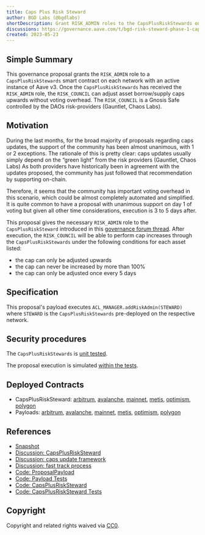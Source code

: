 ```yaml
---
title: Caps Plus Risk Steward
author: BGD Labs (@bgdlabs)
shortDescription: Grant RISK_ADMIN roles to the CapsPlusRiskStewards on the respective networks
discussions: https://governance.aave.com/t/bgd-risk-steward-phase-1-capsplusrisksteward/12602
created: 2023-05-23
---
```


## Simple Summary

This governance proposal grants the `RISK_ADMIN` role to a `CapsPlusRiskStewards` smart contract on each network with an active instance of Aave v3.
Once the `CapsPlusRiskStewards` has received the `RISK_ADMIN` role, the `RISK_COUNCIL` can adjust asset borrow/supply caps upwards without voting overhead. The `RISK_COUNCIL` is a Gnosis Safe controlled by the DAOs risk-providers (Gauntlet, Chaos Labs).

## Motivation

During the last months, for the broad majority of proposals regarding caps updates, the support of the community has been almost unanimous, with 1 or 2 exceptions.
The rationale of this is pretty clear: caps updates usually simply depend on the “green light” from the risk providers (Gauntlet, Chaos Labs)
As both providers have historically been in agreement with the updates proposed, the community has just followed that recommendation by supporting on-chain.

Therefore, it seems that the community has important voting overhead in this scenario, which could be almost completely automated and simplified. It is quite common to have a proposal with unanimous support on day 1 of voting but given all other time considerations, execution is 3 to 5 days after.

This proposal gives the necessary `RISK_ADMIN` role to the `CapsPlusRiskSteward` introduced in this [governance forum thread](https://governance.aave.com/t/bgd-risk-steward-phase-1-capsplusrisksteward/12602).
After execution, the `RISK_COUNCIL` will be able to perform cap increases through the `CapsPlusRiskStewards` under the following conditions for each asset listed:

- the cap can only be adjusted upwards
- the cap can never be increased by more than 100%
- the cap can only be adjusted once every 5 days

## Specification

This proposal's payload executes `ACL_MANAGER.addRiskAdmin(STEWARD)` where `STEWARD` is the `CapsPlusRiskStewards` pre-deployed on the respective network.

## Security procedures

The `CapsPlusRiskStewards` is [unit tested](https://github.com/bgd-labs/aave-helpers/blob/master/src/test/riskstewards/CapsPlusRiskSteward.t.sol).

The proposal execution is simulated [within the tests](https://github.com/bgd-labs/aave-proposals/blob/main/src/AaveV3RiskSteward_20230404/AaveV3RiskSteward_20230404_Test.t.sol).

## Deployed Contracts

- CapsPlusRiskSteward:
  [arbitrum](https://arbiscan.io/address/0xADf86b537eF08591c2777E144322E8b0Ca7E82a7#code#F1#L1),
  [avalanche](https://snowtrace.io/address/0xd2c92b5a793e196ab11dbefbe3af6bdded6c3dd5#code#F1#L1),
  [mainnet](https://etherscan.io/address/0x82dcCF206Ae2Ab46E2099e663F70DeE77caE7778#code#F1#L1),
  [metis](https://andromeda-explorer.metis.io/address/0x5f4d15d761528c57a5C30c43c1DAb26Fc5452731/contracts#address-tabs),
  [optimism](https://optimistic.etherscan.io/address/0x5E76E98E0963EcDC6A065d1435F84065b7523f39#code#F1#L1),
  [polygon](https://polygonscan.com/address/0xc5de989E0D1BF605d19478Fdd32Aa827a10b464f#code#F1#L1)
- Payloads:
  [arbitrum](https://arbiscan.io/address/0xe79ca44408dae5a57ea2a9594532f1e84d2edaa4#code#F1#L1),
  [avalanche](https://snowtrace.io/address/0x7e1f23bdfc7287af276f77b5a867e85cf0377a31#code#F1#L1),
  [mainnet](https://etherscan.io/address/https://etherscan.io/address/0x90127a46207e97e4205db5ccc1ec9d6d43633fd4#code#F1#L1),
  [metis](https://andromeda-explorer.metis.io/address/0xd91d1331db4F436DaF47Ec9Dd86deCb8EEF946B4/contracts#address-tabs),
  [optimism](https://optimistic.etherscan.io/address/0xA3e44d830440dF5098520F62Ebec285B1198c51E#code#F1#L1),
  [polygon](https://polygonscan.com/address/0x4C0633Bf70fB2bB984A9eEC5d9052BdEA451C70A#code#F1#L1)

## References

- [Snapshot](https://snapshot.org/#/aave.eth/proposal/0xc882bf5f0f0f801591bfd5f0273388ea154654220f472aa4a06fd1fe6b94bb53)
- [Discussion: CapsPlusRiskSteward](https://governance.aave.com/t/bgd-risk-steward-phase-1-capsplusrisksteward/12602/1)
- [Discussion: caps update framework](https://governance.aave.com/t/arfc-aave-v3-caps-update-framework/11937/4)
- [Discussion: fast track process](https://governance.aave.com/t/arc-v3-supply-borrow-cap-management-fast-track-process/8045)
- [Code: ProposalPayload](https://github.com/bgd-labs/aave-proposals/blob/main/src/AaveV3RiskSteward_20230404/AaveV3RiskSteward_20230404.sol)
- [Code: Payload Tests](https://github.com/bgd-labs/aave-proposals/blob/main/src/AaveV3RiskSteward_20230404/AaveV3RiskSteward_20230404_Test.t.sol)
- [Code: CapsPlusRiskSteward](https://github.com/bgd-labs/aave-helpers/blob/master/src/riskstewards/CapsPlusRiskSteward.sol)
- [Code: CapsPlusRiskSteward Tests](https://github.com/bgd-labs/aave-helpers/blob/master/src/test/riskstewards/CapsPlusRiskSteward.t.sol)

## Copyright

Copyright and related rights waived via [CC0](https://creativecommons.org/publicdomain/zero/1.0/).
